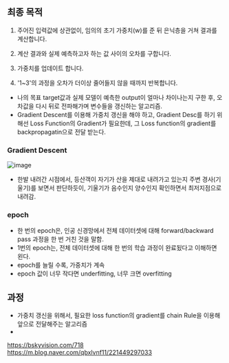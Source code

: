 


## 최종 목적 


1) 주어진 입력값에 상관없이, 임의의 초기 가중치(w)를 준 뒤 은닉층을 거쳐 결과를 계산합니다.

2) 계산 결과와 실제 예측하고자 하는 값 사이의 오차를 구합니다.

3) 가중치를 업데이트 합니다.

4) '1~3'의 과정을 오차가 더이상 줄어들지 않을 때까지 반복합니다.



- 나의 목표 target값과 실제 모델이 예측한 output이 얼마나 차이나는지 구한 후, 오차값을 다시 뒤로 전파해가며 변수들을 갱신하는 알고리즘. 
- Gradient Descent를 이용해 가중치 갱신을 해야 하고, Gradient Desc를 하기 위해선 Loss Function의 Gradient가 필요한데, 
그 Loss function의 gradient를 backpropagatin으로 전달 받는다. 


### Gradient Descent 

![image](https://user-images.githubusercontent.com/15938354/179878036-79a2768d-b2e2-4a61-a5ec-e95fd4952665.png)
- 한발 내려간 시점에서, 등산객이 자기가 산을 제대로 내려가고 있는지 주변 경사(기울기)를 보면서 판단하듯이, 기울기가 음수인지 양수인지 확인하면서 최저지점으로 내려감.

### epoch 
- 한 번의 epoch은, 인공 신경망에서 전체 데이터셋에 대해 forward/backward pass 과정을 한 번 거친 것을 말함. 
- 1번의 epoch는, 전체 데이터셋에 대해 한 번의 학습 과정이 완료됬다고 이해하면 왼다. 
- epoch를 늘릴 수록, 가중치가 계속 
- epoch 값이 너무 작다면 underfitting, 너무 크면 overfitting 



## 과정
- 가중치 갱신을 위해서, 필요한 loss function의 gradient를 chain Rule을 이용해 앞으로 전달해주는 알고리즘 
- 


https://bskyvision.com/718 <br>
https://m.blog.naver.com/qbxlvnf11/221449297033
